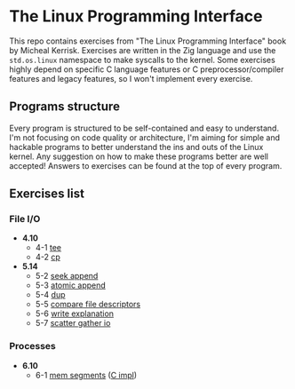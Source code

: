 # The Linux Programming Interface

This repo contains exercises from "The Linux Programming Interface" book
by Micheal Kerrisk.
Exercises are written in the Zig language and use the `std.os.linux`
namespace to make syscalls to the kernel. Some exercises highly depend
on specific C language features or C preprocessor/compiler features and 
legacy features, so I won't implement every exercise.

## Programs structure
Every program is structured to be self-contained and easy to understand.
I'm not focusing on code quality or architecture, I'm aiming for simple
and hackable programs to better understand the ins and outs of the Linux
kernel.
Any suggestion on how to make these programs better are well accepted!
Answers to exercises can be found at the top of every program.

## Exercises list

### File I/O
- **4.10** 
    - 4-1 [tee](file_io/tee.zig)
    - 4-2 [cp](file_io/cp.zig)
- **5.14** 
    - 5-2 [seek append](file_io/sa.zig)
    - 5-3 [atomic append](file_io/aa.zig)
    - 5-4 [dup](file_io/dup.zig)
    - 5-5 [compare file descriptors](file_io/cfd.zig)
    - 5-6 [write explanation](file_io/we.zig)
    - 5-7 [scatter gather io](file_io/sgio.zig)

### Processes
- **6.10**
    - 6-1 [mem segments](processes/mem_segments.zig) ([C impl](processes/mem_segments.c))
